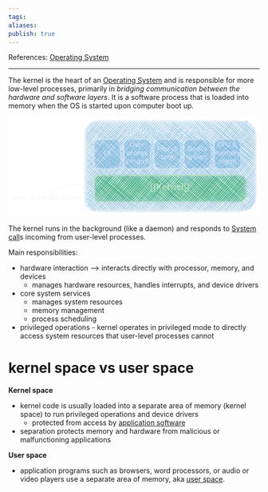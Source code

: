 ```yaml
---
tags:
aliases: 
publish: true
---
```

References: [Operating System](./Operating%20System.md#)

---
The kernel is the heart of an [Operating System](./Operating%20System.md#) and is responsible for more low-level processes, primarily in *bridging communication between the hardware and software layers*. It is a software process that is loaded into memory when the OS is started upon computer boot up.

![Drawing operating system.svg](../images/Drawing%20operating%20system.svg#)


The kernel runs in the background (like a daemon) and responds to [System call](../System%20call.md#)s incoming from user-level processes. 

Main responsibilities:
- hardware interaction --> interacts directly with processor, memory, and devices
	- manages hardware resources, handles interrupts, and device drivers
- core system services
	- manages system resources
	- memory management
	- process scheduling
- privileged operations - kernel operates in privileged mode to directly access system resources that user-level processes cannot

# kernel space vs user space
**Kernel space**
- kernel code is usually loaded into a separate area of memory (kernel space) to run privileged operations and device drivers
	- protected from access by [application software](https://en.wikipedia.org/wiki/Application_software "Application software") 
- separation protects memory and hardware from malicious or malfunctioning applications 
 
**User space** 
- application programs such as browsers, word processors, or audio or video players use a separate area of memory, aka [user space](https://en.wikipedia.org/wiki/User_space_and_kernel_space "User space and kernel space"). 